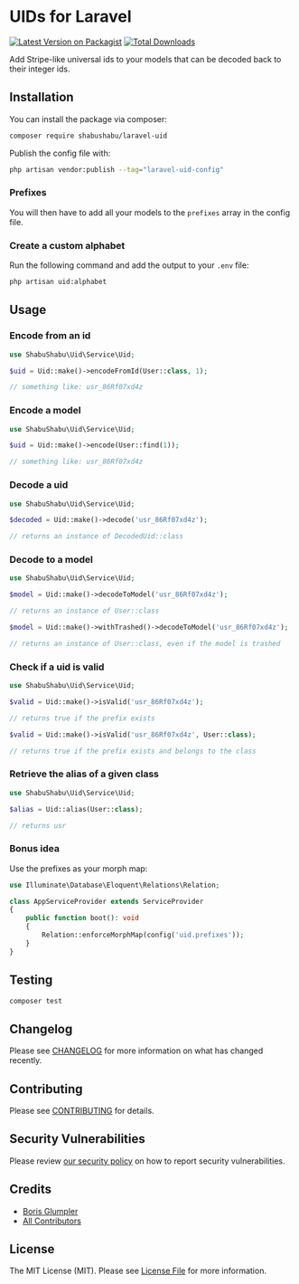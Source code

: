 # UIDs for Laravel

[![Latest Version on Packagist](https://img.shields.io/packagist/v/shabushabu/laravel-uid.svg?style=flat-square)](https://packagist.org/packages/boris-glumpler/laravel-uid)
[![Total Downloads](https://img.shields.io/packagist/dt/shabushabu/laravel-uid.svg?style=flat-square)](https://packagist.org/packages/boris-glumpler/laravel-uid)

Add Stripe-like universal ids to your models that can be decoded back to their integer ids.

## Installation

You can install the package via composer:

```bash
composer require shabushabu/laravel-uid
```

Publish the config file with:

```bash
php artisan vendor:publish --tag="laravel-uid-config"
```

### Prefixes

You will then have to add all your models to the `prefixes` array in the config file.

### Create a custom alphabet

Run the following command and add the output to your `.env` file:

```bash
php artisan uid:alphabet
```

## Usage

### Encode from an id

```php
use ShabuShabu\Uid\Service\Uid;

$uid = Uid::make()->encodeFromId(User::class, 1);

// something like: usr_86Rf07xd4z
```

### Encode a model

```php
use ShabuShabu\Uid\Service\Uid;

$uid = Uid::make()->encode(User::find(1));

// something like: usr_86Rf07xd4z
```

### Decode a uid

```php
use ShabuShabu\Uid\Service\Uid;

$decoded = Uid::make()->decode('usr_86Rf07xd4z');

// returns an instance of DecodedUid::class
```

### Decode to a model

```php
use ShabuShabu\Uid\Service\Uid;

$model = Uid::make()->decodeToModel('usr_86Rf07xd4z');

// returns an instance of User::class

$model = Uid::make()->withTrashed()->decodeToModel('usr_86Rf07xd4z');

// returns an instance of User::class, even if the model is trashed
```

### Check if a uid is valid

```php
use ShabuShabu\Uid\Service\Uid;

$valid = Uid::make()->isValid('usr_86Rf07xd4z');

// returns true if the prefix exists

$valid = Uid::make()->isValid('usr_86Rf07xd4z', User::class);

// returns true if the prefix exists and belongs to the class
```

### Retrieve the alias of a given class

```php
use ShabuShabu\Uid\Service\Uid;

$alias = Uid::alias(User::class);

// returns usr
```

### Bonus idea

Use the prefixes as your morph map:

```php
use Illuminate\Database\Eloquent\Relations\Relation;

class AppServiceProvider extends ServiceProvider
{
    public function boot(): void
    {
        Relation::enforceMorphMap(config('uid.prefixes'));
    }
}
```

## Testing

```bash
composer test
```

## Changelog

Please see [CHANGELOG](CHANGELOG.md) for more information on what has changed recently.

## Contributing

Please see [CONTRIBUTING](CONTRIBUTING.md) for details.

## Security Vulnerabilities

Please review [our security policy](../../security/policy) on how to report security vulnerabilities.

## Credits

- [Boris Glumpler](https://github.com/boris-glumpler)
- [All Contributors](../../contributors)

## License

The MIT License (MIT). Please see [License File](LICENSE.md) for more information.
